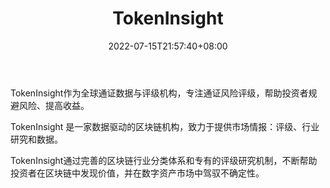 ﻿---
weight: 
title: "TokenInsight"
description: "TokenInsight作为全球通证数据与评级机构，专注通证风险评级，帮助投资者规避风险、提高收益"
date: 2022-07-15T21:57:40+08:00
lastmod: 2022-07-15T16:45:40+08:00
draft: false
authors: ["浮尘"]
featuredImage: "tokeninsight.png"
link: "https://tokeninsight.com/"
tags: ["数据收集","TokenInsight"]
categories: ["navigation"]
navigation: ["数据收集"]
lightgallery: true
toc: true
pinned: false
recommend: false
recommend1: false
---
TokenInsight作为全球通证数据与评级机构，专注通证风险评级，帮助投资者规避风险、提高收益。

TokenInsight 是一家数据驱动的区块链机构，致力于提供市场情报：评级、行业研究和数据。

TokenInsight通过完善的区块链行业分类体系和专有的评级研究机制，不断帮助投资者在区块链中发现价值，并在数字资产市场中驾驭不确定性。